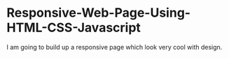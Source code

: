# Responsive-Web-Page-Using-HTML-CSS-Javascript
I am going to build up a responsive page which look very cool with design.
